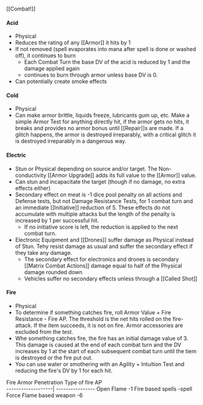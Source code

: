 [[Combat!]]

#### Acid
- Physical
- Reduces the rating of any [[Armor]] it hits by 1
- If not removed (spell evaporates into mana after spell is done or washed off), it continues to burn
	- Each Combat Turn the base DV of the acid is reduced by 1 and the damage applied again
	- continues to burn through armor unless base DV is 0.
- Can potentially create smoke effects

#### Cold
- Physical
- Can make armor brittle, liquids freeze, lubricants gum up, etc. Make a simple Armor Test for anything directly hit, if the armor gets no hits, it breaks and provides no armor bonus until [[Repair]]s are made. If a glitch happens, the armor is destroyed irreparably, with a critical glitch it is destroyed irreparably in a dangerous way.

#### Electric
- Stun or Physical depending on source and/or target. The Non-conductivity [[Armor Upgrade]] adds its full value to the [[Armor]] value.
- Can stun and incapacitate the target (though if no damage, no extra effects either)
- Secondary effect on meat is -1 dice pool penalty on all actions and Defense tests, but not Damage Resistance Tests, for 1 combat turn and an immediate [[Initiative]] reduction of 5. These effects do not accumulate with multiple attacks but the length of the penalty is increased by 1 per successful hit. 
	- If no initiative score is left, the reduction is applied to the next combat turn.
- Electronic Equipment and [[Drones]] suffer damage as Physical instead of Stun. Tehy resist damage as usual and suffer the secondary effect if they take any damage.
	- The secondary effect for electronics and drones is secondary [[Matrix Combat Actions]] damage equal to half of the Physical damage rounded down
	- Vehicles suffer no secondary effects unless through a [[Called Shot]]

#### Fire
- Physical
- To determine if something catches fire, roll Armor Value + Fire Resistance - Fire AP. The threshold is the net hits rolled on the fire-attack. If the item succeeds, it is not on fire. Armor accessories are excluded from the test.
- Whe something catches fire, the fire has an initial damage value of 3. This damage is caused at the end of each combat turn and the DV increases by 1 at the start of each subsequent combat turn until the tiem is destroyed or the fire put out. 
- You can use water or smothering with an Agility + Intuition Test and reducing the fire's DV by 1 for each hit.

Fire Armor Penetration
Type of fire				AP	
-------------------| ----------------
Open Flame				-1
Fire based spells		-spell Force
Flame based weapon	-6